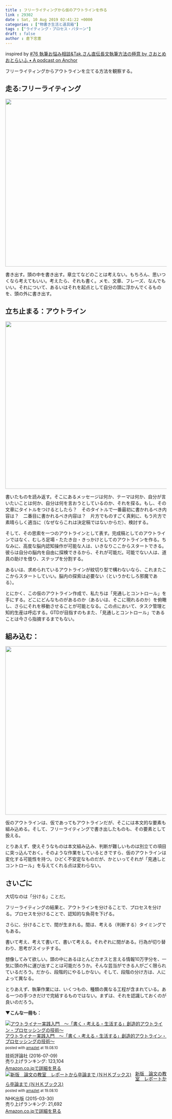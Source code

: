 ```yaml
---
title : フリーライティングから仮のアウトラインを作る
link : 29302
date : Sat, 10 Aug 2019 02:41:22 +0000
categories : ["物書き生活と道具箱"]
tags : ["ライティング・プロセス・パターン"]
draft : false
author : 倉下忠憲
---
```


inspired by <a href="https://anchor.fm/saotomeotolife/episodes/76-Tak-e4tao5">#76 執筆お悩み相談&Tak.さん直伝長文執筆方法の極意 by さおとめおとらいふ • A podcast on Anchor</a>

フリーライティングからアウトラインを立てる方法を観察する。

<h2>走る:フリーライティング</h2>

<a href="https://rashita.net/blog/?attachment_id=29303" rel="attachment wp-att-29303"><img src="https://rashita.net/blog/wp-content/uploads/2019/08/screenshot-10-700x525.png" alt="" width="700" height="525" class="alignnone size-large wp-image-29303" /></a>

書き出す。頭の中を書き出す。章立てなどのことは考えない。もちろん、思いつくなら考えてもいい。考えたら、それも書く。メモ、文章、フレーズ、なんでもいい。それについて、あるいはそれを起点として自分の頭に浮かんでくるものを、頭の外に書き出す。

<h2>立ち止まる：アウトライン</h2>

<a href="https://rashita.net/blog/?attachment_id=29304" rel="attachment wp-att-29304"><img src="https://rashita.net/blog/wp-content/uploads/2019/08/screenshot-11-700x524.png" alt="" width="700" height="524" class="alignnone size-large wp-image-29304" /></a>

書いたものを読み返す。そこにあるメッセージは何か、テーマは何か、自分が言いたいことは何か、自分は何を言おうとしているのか、それを探る。もし、その文章にタイトルをつけるとしたら？　そのタイトルで一番最初に書かれるべき内容は？　二番目に書かれるべき内容は？　片方でものすごく真剣に、もう片方で素晴らしく適当に（なぜならこれは決定稿ではないからだ）、検討する。

そして、その思索を一つのアウトラインとして表す。完成稿としてのアウトラインではなく、むしろ足場・たたき台・きっかけとしてのアウトラインを作る。ちなみに、高度な脳内認知操作が可能な人は、いきなりここからスタートできる。彼らは自分の脳内を自由に探検できるから、それが可能だ。可能でない人は、道具の助けを借り、ステップを分割する。

あるいは、求められているアウトラインが紋切り型で構わないなら、これまたここからスタートしていい。脳内の探索は必要ない（というかむしろ邪魔である）。

とにかく、この仮のアウトライン作成で、私たちは「見通しとコントロール」を手にする。どこにどんなものがあるのか（あるいは、そこに現れるのか）を俯瞰し、さらにそれを移動させることが可能となる。この点において、タスク管理と知的生産は呼応する。GTDが目指すのもまた、「見通しとコントロール」であることは今さら指摘するまでもない。

<h2>組み込む：</h2>

<a href="https://rashita.net/blog/?attachment_id=29305" rel="attachment wp-att-29305"><img src="https://rashita.net/blog/wp-content/uploads/2019/08/screenshot-12-700x527.png" alt="" width="700" height="527" class="alignnone size-large wp-image-29305" /></a>

仮のアウトラインは、仮であってもアウトラインだが、そこには本文的な要素も組み込める。そして、フリーライティングで書き出したものも、その要素として扱える。

とりあえず、使えそうなものは本文組み込み、判断が難しいものは別立ての項目に突っ込んでおく。そのような作業をしているときですら、仮のアウトラインは変化する可能性を持つ。ひどく不安定なものだが、かといってそれが「見通しとコントロール」を与えてくれる点は変わらない。

<h2>さいごに</h2>

大切なのは「分ける」ことだ。

フリーライティングの結果と、アウトラインを分けることで、プロセスを分ける。プロセスを分けることで、認知的な負荷を下げる。

さらに、分けることで、間が生まれる。間は、考える（判断する）タイミングでもある。

書いて考え、考えて書いて、書いて考える。それぞれに間がある。行為が切り替わり、思考がスイッチする。

想像してみて欲しい。頭の中にあるほとんどカオスと言える情報10万字分を、一気に頭の外に運び出すことは可能だろうか。そんな芸当ができる人がごく限られているだろう。だから、段階的にやるしかない。そして、段階の分け方は、人によって異なる。

とりあえず、執筆作業には、いくつもの、種類の異なる工程が含まれている。ある一つの手つきだけで完結するものではない。まずは、それを認識しておくのが良いのだろう。

<strong>▼こんな一冊も：</strong>

<div class="amazlet-box" style="margin-bottom:0px;"><div class="amazlet-image" style="float:left;margin:0px 12px 1px 0px;"><a href="http://www.amazon.co.jp/exec/obidos/ASIN/B01I0TZWUK/rashita1000-22/ref=nosim/" name="amazletlink" target="_blank" rel="noopener noreferrer"><img src="https://images-fe.ssl-images-amazon.com/images/I/51HoJpXhvnL._SL160_.jpg" alt="アウトライナー実践入門　～「書く・考える・生活する」創造的アウトライン・プロセッシングの技術～" style="border: none;" /></a></div><div class="amazlet-info" style="line-height:120%; margin-bottom: 10px"><div class="amazlet-name" style="margin-bottom:10px;line-height:120%"><a href="http://www.amazon.co.jp/exec/obidos/ASIN/B01I0TZWUK/rashita1000-22/ref=nosim/" name="amazletlink" target="_blank" rel="noopener noreferrer">アウトライナー実践入門　～「書く・考える・生活する」創造的アウトライン・プロセッシングの技術～</a><div class="amazlet-powered-date" style="font-size:80%;margin-top:5px;line-height:120%">posted with <a href="http://www.amazlet.com/" title="amazlet" target="_blank" rel="noopener noreferrer">amazlet</a> at 19.08.10</div></div><div class="amazlet-detail">技術評論社 (2016-07-09)<br />売り上げランキング: 123,104<br /></div><div class="amazlet-sub-info" style="float: left;"><div class="amazlet-link" style="margin-top: 5px"><a href="http://www.amazon.co.jp/exec/obidos/ASIN/B01I0TZWUK/rashita1000-22/ref=nosim/" name="amazletlink" target="_blank" rel="noopener noreferrer">Amazon.co.jpで詳細を見る</a></div></div></div><div class="amazlet-footer" style="clear: left"></div></div>

<div class="amazlet-box" style="margin-bottom:0px;"><div class="amazlet-image" style="float:left;margin:0px 12px 1px 0px;"><a href="http://www.amazon.co.jp/exec/obidos/ASIN/B00VESYKAS/rashita1000-22/ref=nosim/" name="amazletlink" target="_blank" rel="noopener noreferrer"><img src="https://images-fe.ssl-images-amazon.com/images/I/51eByW1OA7L._SL160_.jpg" alt="新版　論文の教室　レポートから卒論まで (ＮＨＫブックス)" style="border: none;" /></a></div><div class="amazlet-info" style="line-height:120%; margin-bottom: 10px"><div class="amazlet-name" style="margin-bottom:10px;line-height:120%"><a href="http://www.amazon.co.jp/exec/obidos/ASIN/B00VESYKAS/rashita1000-22/ref=nosim/" name="amazletlink" target="_blank" rel="noopener noreferrer">新版　論文の教室　レポートから卒論まで (ＮＨＫブックス)</a><div class="amazlet-powered-date" style="font-size:80%;margin-top:5px;line-height:120%">posted with <a href="http://www.amazlet.com/" title="amazlet" target="_blank" rel="noopener noreferrer">amazlet</a> at 19.08.10</div></div><div class="amazlet-detail">NHK出版 (2015-03-30)<br />売り上げランキング: 21,692<br /></div><div class="amazlet-sub-info" style="float: left;"><div class="amazlet-link" style="margin-top: 5px"><a href="http://www.amazon.co.jp/exec/obidos/ASIN/B00VESYKAS/rashita1000-22/ref=nosim/" name="amazletlink" target="_blank" rel="noopener noreferrer">Amazon.co.jpで詳細を見る</a></div></div></div><div class="amazlet-footer" style="clear: left"></div></div>

